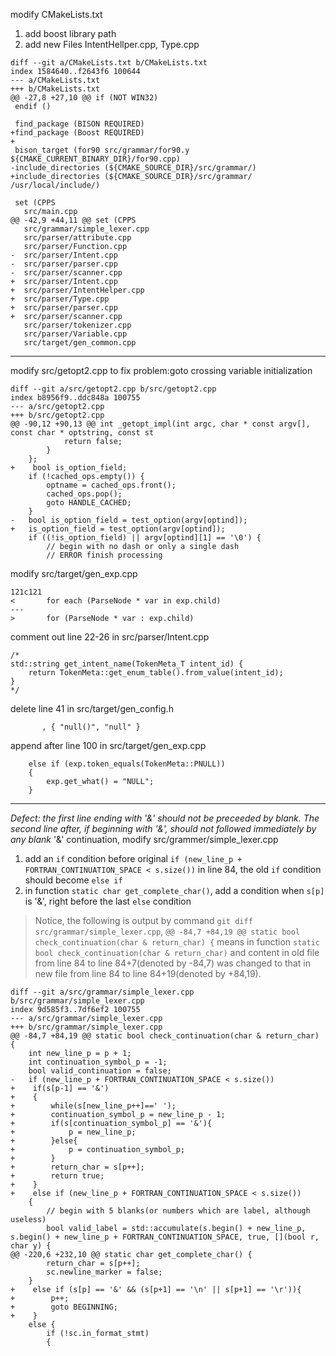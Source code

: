 modify CMakeLists.txt
1. add boost library path
2. add new Files IntentHellper.cpp, Type.cpp

```
diff --git a/CMakeLists.txt b/CMakeLists.txt
index 1584640..f2643f6 100644
--- a/CMakeLists.txt
+++ b/CMakeLists.txt
@@ -27,8 +27,10 @@ if (NOT WIN32)
 endif ()
 
 find_package (BISON REQUIRED)
+find_package (Boost REQUIRED)
+
 bison_target (for90 src/grammar/for90.y ${CMAKE_CURRENT_BINARY_DIR}/for90.cpp)
-include_directories (${CMAKE_SOURCE_DIR}/src/grammar/)
+include_directories (${CMAKE_SOURCE_DIR}/src/grammar/ /usr/local/include/)
 
 set (CPPS
   src/main.cpp  
@@ -42,9 +44,11 @@ set (CPPS
   src/grammar/simple_lexer.cpp  
   src/parser/attribute.cpp  
   src/parser/Function.cpp  
-  src/parser/Intent.cpp  
-  src/parser/parser.cpp  
-  src/parser/scanner.cpp  
+  src/parser/Intent.cpp
+  src/parser/IntentHelper.cpp
+  src/parser/Type.cpp
+  src/parser/parser.cpp
+  src/parser/scanner.cpp
   src/parser/tokenizer.cpp  
   src/parser/Variable.cpp  
   src/target/gen_common.cpp  
```
******

modify src/getopt2.cpp to fix problem:goto crossing variable initialization
```
diff --git a/src/getopt2.cpp b/src/getopt2.cpp
index b8956f9..ddc848a 100755
--- a/src/getopt2.cpp
+++ b/src/getopt2.cpp
@@ -90,12 +90,13 @@ int _getopt_impl(int argc, char * const argv[], const char * optstring, const st
 			return false;
 		}
 	};
+    bool is_option_field;
 	if (!cached_ops.empty()) {
 		optname = cached_ops.front();
 		cached_ops.pop();
 		goto HANDLE_CACHED;
 	}
-	bool is_option_field = test_option(argv[optind]);
+	is_option_field = test_option(argv[optind]);
 	if ((!is_option_field) || argv[optind][1] == '\0') {
 		// begin with no dash or only a single dash
 		// ERROR finish processing
```


modify src/target/gen_exp.cpp
```
121c121
<       for each (ParseNode * var in exp.child)
---
>       for (ParseNode * var : exp.child)
```

comment out line 22-26 in src/parser/Intent.cpp
```
/*
std::string get_intent_name(TokenMeta_T intent_id) {
	return TokenMeta::get_enum_table().from_value(intent_id);
}
*/
```

delete line 41 in src/target/gen_config.h
```
       , { "null()", "null" }
```

append after line 100 in src/target/gen_exp.cpp
```
    else if (exp.token_equals(TokenMeta::PNULL))
    {
        exp.get_what() = "NULL";
    }
```

******
*Defect: the first line ending with '&' should not be preceeded by blank. The second line after, if beginning with '&', should not followed immediately by any blank*
'&' continuation, modify src/grammer/simple_lexer.cpp
1. add an `if` condition before original `if (new_line_p + FORTRAN_CONTINUATION_SPACE < s.size())` in line 84, the old `if` condition should become `else if`
2. in function `static char get_complete_char()`, add a condition when `s[p]` is '&', right before the last `else` condition
> Notice, the following is output by command `git diff src/grammar/simple_lexer.cpp`, `@@ -84,7 +84,19 @@ static bool check_continuation(char & return_char) {` means
> in function `static bool check_continuation(char & return_char)` and content in old file from line 84 to line 84+7(denoted by -84,7) was changed to that in new file from line 84 to line 84+19(denoted by +84,19).
```
diff --git a/src/grammar/simple_lexer.cpp b/src/grammar/simple_lexer.cpp
index 9d585f3..7df6ef2 100755
--- a/src/grammar/simple_lexer.cpp
+++ b/src/grammar/simple_lexer.cpp
@@ -84,7 +84,19 @@ static bool check_continuation(char & return_char) {
 	int new_line_p = p + 1;
 	int continuation_symbol_p = -1;
 	bool valid_continuation = false;
-	if (new_line_p + FORTRAN_CONTINUATION_SPACE < s.size())
+    if(s[p-1] == '&')
+    {
+        while(s[new_line_p++]==' ');
+        continuation_symbol_p = new_line_p - 1;
+        if(s[continuation_symbol_p] == '&'){
+            p = new_line_p;
+        }else{
+            p = continuation_symbol_p;
+        }
+        return_char = s[p++];
+        return true;
+    }
+    else if (new_line_p + FORTRAN_CONTINUATION_SPACE < s.size())
 	{
 		// begin with 5 blanks(or numbers which are label, although useless)
 		bool valid_label = std::accumulate(s.begin() + new_line_p, s.begin() + new_line_p + FORTRAN_CONTINUATION_SPACE, true, [](bool r, char y) {
@@ -220,6 +232,10 @@ static char get_complete_char() {
 		return_char = s[p++];
 		sc.newline_marker = false;
 	}
+    else if (s[p] == '&' && (s[p+1] == '\n' || s[p+1] == '\r')){
+        p++;
+        goto BEGINNING;
+    }
 	else {
 		if (!sc.in_format_stmt)
 		{
```
